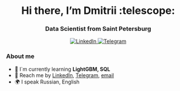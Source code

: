<div id="header" align="center">
    <h1>Hi there, I’m Dmitrii :telescope: </h1>
    <h3>Data Scientist from Saint Petersburg</h3>
</div>

<div align="center">
  <a href="https://www.linkedin.com/in/dmitrii-petrochenko-1b32a0274/">
    <img alt="LinkedIn" src="https://img.shields.io/badge/LinkedIn-blue?style=for-the-badge&logo=linkedin&logoColor=white">
  </a>
  <a href="https://t.me/dmit_ps">
    <img alt="Telegram" src="https://img.shields.io/badge/Telegram-blue?style=for-the-badge&logo=telegram&logoColor=white">
  </a>
</div>

### About me
- :seedling: I`m currently learning **LightGBM, SQL**
- :iphone: Reach me by [LinkedIn](https://www.linkedin.com/in/dmitrii-petrochenko-1b32a0274/), [Telegram](https://t.me/dmit_ps), [email](mailto:dmit.ps.info@gmail.com)
- :earth_africa: I speak Russian, English

<!--
**dmitps/dmitps** is a ✨ _special_ ✨ repository because its `README.md` (this file) appears on your GitHub profile.

Here are some ideas to get you started:

- 🔭 I’m currently working on ...
- 🌱 I’m currently learning ...
- 👯 I’m looking to collaborate on ...
- 🤔 I’m looking for help with ...
- 💬 Ask me about ...
- 📫 How to reach me: ...
- 😄 Pronouns: ...
- ⚡ Fun fact: ...
-->
